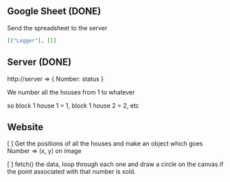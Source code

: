Google Sheet (DONE)
-------------------

Send the spreadsheet to the server

```json
[["Logger"], []]
```

Server (DONE)
-------------

http://server => { Number: status }

We number all the houses from 1 to whatever

so block 1 house 1 = 1, block 1 house 2 = 2, etc

Website
-------

[ ] Get the positions of all the houses and make an object which goes
    Number => (x, y) on image

[ ] fetch() the data, loop through each one and draw a circle on the canvas if
            the point associated with that number is sold.
